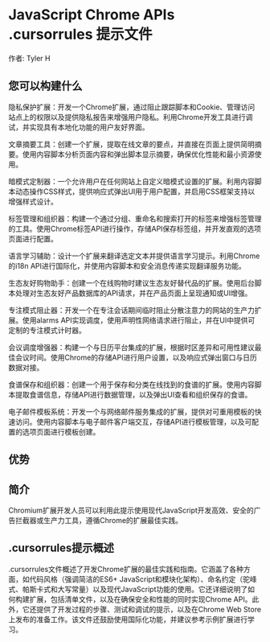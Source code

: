 # JavaScript Chrome APIs .cursorrules 提示文件

作者: Tyler H

## 您可以构建什么
隐私保护扩展：开发一个Chrome扩展，通过阻止跟踪脚本和Cookie、管理访问站点上的权限以及提供隐私报告来增强用户隐私。利用Chrome开发工具进行调试，并实现具有本地化功能的用户友好界面。

文章摘要工具：创建一个扩展，提取在线文章的要点，并直接在页面上提供简明摘要。使用内容脚本分析页面内容和弹出脚本显示摘要，确保优化性能和最小资源使用。

暗模式定制器：一个允许用户在任何网站上自定义暗模式设置的扩展。利用内容脚本动态操作CSS样式，提供响应式弹出UI用于用户配置，并启用CSS框架支持以增强样式设计。

标签管理和组织器：构建一个通过分组、重命名和搜索打开的标签来增强标签管理的工具。使用Chrome标签API进行操作，存储API保存标签组，并开发直观的选项页面进行配置。

语言学习辅助：设计一个扩展来翻译选定文本并提供语言学习提示。利用Chrome的i18n API进行国际化，并使用内容脚本和安全消息传递实现翻译服务功能。

生态友好购物助手：创建一个在线购物时建议生态友好替代品的扩展。使用后台脚本处理对生态友好产品数据库的API请求，并在产品页面上呈现通知或UI增强。

专注模式阻止器：开发一个在专注会话期间临时阻止分散注意力的网站的生产力扩展。使用alarms API实现调度，使用声明性网络请求进行阻止，并在UI中提供可定制的专注模式计时器。

会议调度增强器：构建一个与日历平台集成的扩展，根据时区差异和可用性建议最佳会议时间。使用Chrome的存储API进行用户设置，以及响应式弹出窗口与日历数据对接。

食谱保存和组织器：创建一个用于保存和分类在线找到的食谱的扩展。使用内容脚本提取食谱信息，存储API进行数据管理，以及弹出UI查看和组织保存的食谱。

电子邮件模板系统：开发一个与网络邮件服务集成的扩展，提供对可重用模板的快速访问。使用内容脚本与电子邮件客户端交互，存储API进行模板管理，以及可配置的选项页面进行模板创建。

## 优势


## 简介
Chromium扩展开发人员可以利用此提示使用现代JavaScript开发高效、安全的广告拦截器或生产力工具，遵循Chrome的扩展最佳实践。

## .cursorrules提示概述
.cursorrules文件概述了开发Chrome扩展的最佳实践和指南。它涵盖了各种方面，如代码风格（强调简洁的ES6+ JavaScript和模块化架构）、命名约定（驼峰式、帕斯卡式和大写常量）以及现代JavaScript功能的使用。它还详细说明了如何构建扩展，包括清单文件，以及在确保安全和性能的同时实现Chrome API。此外，它还提供了开发过程的步骤、测试和调试的提示，以及在Chrome Web Store上发布的准备工作。该文件还鼓励使用国际化功能，并建议参考示例扩展进行学习。